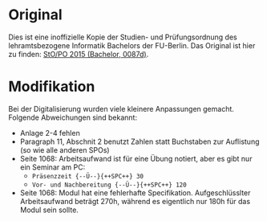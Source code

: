 # Original
Dies ist eine inoffizielle Kopie der Studien- und Prüfungsordnung des lehramtsbezogene Informatik Bachelors der FU-Berlin.
Das Original ist hier zu finden: [StO/PO 2015 (Bachelor, 0087d)](https://www.imp.fu-berlin.de/fbv/pruefungsbuero/Studien--und-Pruefungsordnungen/StOPO_Lehramt-Inf_2015.pdf).

# Modifikation
Bei der Digitalisierung wurden viele kleinere Anpassungen gemacht. Folgende Abweichungen sind bekannt:

- Anlage 2-4 fehlen
- Paragraph 11, Abschnit 2 benutzt Zahlen statt Buchstaben zur Auflistung (so wie alle anderen SPOs)
- Seite 1068: Arbeitsaufwand ist für eine Übung notiert, aber es gibt nur ein Seminar am PC:
    - `Präsenzzeit {--Ü--}{++SPC++} 30`
    - `Vor- und Nachbereitung {--Ü--}{++SPC++} 120`
- Seite 1068: Modul hat eine fehlerhafte  Specifikation. Aufgeschlüsslter Arbeitsaufwand beträgt 270h, während es eigentlich nur 180h für das Modul sein sollte.

